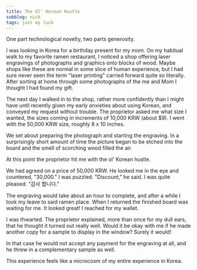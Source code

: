 ```yaml
---
title: The Ol' Korean Hustle
subblog: nick
tags: just my luck
---
```


One part technological novelty, two parts generosity.

I was looking in Korea for a birthday present for my mom. On my habitual walk to my favorite ramen restaurant, I noticed a shop offering laser engravings of photographs and graphics onto blocks of wood. Maybe shops like these are normal in some slice of human experience, but I had sure never seen the term "laser printing" carried forward quite so literally. After sorting at home through some photographs of the me and Mom I thought I had found my gift.

The next day I walked in to the shop, rather more confidently than I might have until recently given my early anxieties about using Korean, and conveyed my request without trouble. The proprietor asked me what size I wanted, the sizes coming in increments of 10,000 KRW (about $9). I went with the 50,000 KRW size, roughly 8 x 10 inches.

We set about preparing the photograph and starting the engraving. In a surprisingly short amount of time the picture began to be etched into the board and the smell of scorching wood filled the air.

At this point the proprietor hit me with the ol' Korean hustle.

<!-- MORE -->

We had agreed on a price of 50,000 KRW. He looked me in the eye and countered, "30,000." I was puzzled. "Discount," he said. I was quite pleased. "감사 합니다."

The engraving would take about an hour to complete, and after a while I took my leave to said ramen place. When I returned the finished board was waiting for me. It looked great! I reached for my wallet.

I was thwarted. The proprietor explained, more than once for my dull ears, that he thought it turned out really well. Would it be okay with me if he made another copy for a sample to display in the window? Surely it would!

In that case he would not accept any payment for the engraving at all, and he threw in a complementary sample as well.

This experience feels like a microcosm of my entire experience in Korea.
